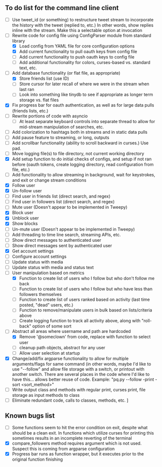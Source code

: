 ## To do list for the command line client

- [ ] Use tweet_id (or something) to restructure tweet stream to incorporate the history with the tweet (replied to, etc.)
        In other words, show replies inline with the stream. Make this a selectable option at invocation
- [ ] Rewrite code for config file using ConfigParser module from standard library
	- [X] Load config from YAML file for core configuration options
	- [X] Add current functionality to pull oauth keys from config file
	- [ ] Add current functionality to push oauth keys to config file
	- [ ] Add additional functionality for colors, curses-based vs. standard text, etc.
- [ ] Add database functionality (or flat file, as appropriate)
	- [X] Store friends list (use ID)
	- [ ] Store cursor for later recall of where we were in the stream when last ran
	- [ ] Look into something like tinydb to see if appropriate as longer term storage vs. flat files
- [X] Fix progress bar for oauth authentication, as well as for large data pulls (friends lists, etc.)
- [ ] Rewrite portions of code with asyncio
	- [ ] At least separate keyboard controls into separate thread to allow for mid-stream manipulation of searches, etc.
- [ ] Add colorization to hashtags both in streams and in static data pulls
- [ ] Add pause feature to streaming, or long, outputs
- [ ] Add scrollbar functionality (ability to scroll backward in curses.) Use pad.
- [ ] Move logging file(s) to file directory, not current working directory
- [X] Add setup function to do initial checks of configs, and setup if not ran before (oauth tokens, create logging
        directory, read configuration from file, etc.)
- [ ] Add functionality to allow streaming in background, wait for keystrokes, and exit or change stream conditions
- [X] Follow user
- [X] Un-follow user
- [ ] Find user in friends list (direct search, and regex)
- [ ] Find user in followers list (direct search, and regex)
- [ ] Mute user (Doesn't appear to be implemented in Tweepy)
- [X] Block user
- [X] Unblock user
- [X] Show blocks
- [ ] Un-mute user (Doesn't appear to be implemented in Tweepy)
- [ ] Add threading to time line search, streaming APIs, etc.
- [ ] Show direct messages to authenticated user
- [ ] Show direct messages sent by authenticated user
- [X] Get account settings
- [ ] Configure account settings
- [ ] Update status with media
- [ ] Update status with media and status text
- [ ] User manipulation based on metrics
    - [X] Function to create list of users who I follow but who don't follow me back
    - [ ] Function to create list of users who I follow but who have less than <n> followers themselves
    - [ ] Function to create list of users ranked based on activity (last time posted, "dead" users, etc.)
    - [ ] Function to remove/manipulate users in bulk based on lists/criteria above
    - [ ] Create logging function to track all activity above, along with "roll-back" option of some sort
- [ ] Abstract all areas where username and path are hardcoded
    - [X] Remove '@someclown' from code, replace with function to select user
    - [ ] cleanup path objects, abstract for any user
    - [ ] Allow user selection at startup
- [X] Change/add/fix argparse functionality to allow for multiple arguments/flags for same command (in other words,
        maybe I'd like to use "--follow" and allow file storage with a switch, or printout with another switch.
        There are several places in the code where I'd like to have this... allows better reuse of code.
        Example: "pq.py --follow <username> -print <filename> -sort <sort_method>"
- [ ] Write output class and methods with regular print, curses print, file storage as input methods to class
- [ ] Eliminate redundant code, calls to classes, methods, etc. ]

## Known bugs list

- [ ] Some functions seem to hit the error condition on exit, despite what should be a clean exit. In functions which
        utilize curses for printing this sometimes results in an incomplete reverting of the terminal
- [X] compare_followers method requires argument which is not used. Suspect this is coming from argparse configuration
- [X] Progress bar runs as function wrapper, but it executes prior to the original function finishing
